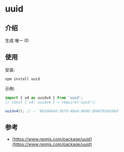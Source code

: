 <!--#region
@author 吴钦飞
@email wuqinfei@qq.com
@create date 2025-04-08 15:39:11
@modify date 2025-04-08 18:30:14
@desc [description]
#endregion-->

# uuid

## 介绍

生成 唯一 ID

## 使用

安装:

```shell
npm install uuid
```

示例:

```js
import { v4 as uuidv4 } from 'uuid';
// const { v4: uuidv4 } = require('uuid');

uuidv4(); // ⇨ '9b1deb4d-3b7d-4bad-9bdd-2b0d7b3dcb6d'
```

## 参考

* [https://www.npmjs.com/package/uuid](https://www.npmjs.com/package/uuid)